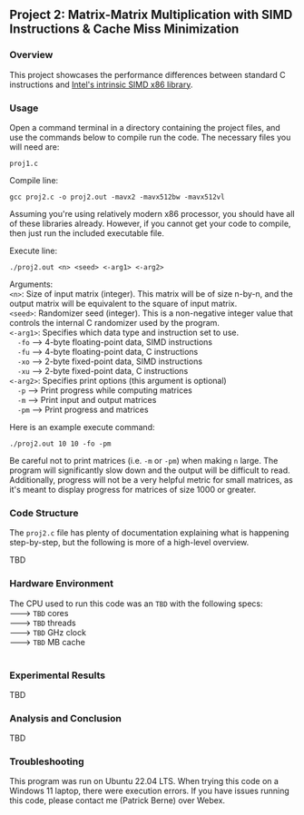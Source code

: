 ## Project 2: Matrix-Matrix Multiplication with SIMD Instructions & Cache Miss Minimization
### Overview
This project showcases the performance differences between standard C instructions and [Intel's intrinsic SIMD x86 library](https://www.intel.com/content/www/us/en/docs/intrinsics-guide/index.html).

### Usage
Open a command terminal in a directory containing the project files, and use the commands below to compile run the code. The necessary files you will need are:
```
proj1.c
``` 

Compile line:
```
gcc proj2.c -o proj2.out -mavx2 -mavx512bw -mavx512vl
```
Assuming you're using relatively modern x86 processor, you should have all of these libraries already. However, if you cannot get your code to compile, then just run the included executable file.

Execute line:
```
./proj2.out <n> <seed> <-arg1> <-arg2>
```
Arguments:<br>
`<n>`: Size of input matrix (integer). This matrix will be of size n-by-n, and the output matrix will be equivalent to the square of input matrix.<br>
`<seed>`: Randomizer seed (integer). This is a non-negative integer value that controls the internal C randomizer used by the program.<br>
`<-arg1>`: Specifies which data type and instruction set to use.<br>
&emsp;`-fo` --> 4-byte floating-point data, SIMD instructions<br>
&emsp;`-fu` --> 4-byte floating-point data, C instructions<br>
&emsp;`-xo` --> 2-byte fixed-point data, SIMD instructions<br>
&emsp;`-xu` --> 2-byte fixed-point data, C instructions<br>
`<-arg2>`: Specifies print options (this argument is optional)<br>
&emsp;`-p` --> Print progress while computing matrices<br>
&emsp;`-m` --> Print input and output matrices<br>
&emsp;`-pm` --> Print progress and matrices<br>

Here is an example execute command:
```
./proj2.out 10 10 -fo -pm
```

Be careful not to print matrices (i.e. `-m` or `-pm`) when making `n` large. The program will significantly slow down and the output will be difficult to read. Additionally, progress will not be a very helpful metric for small matrices, as it's meant to display progress for matrices of size 1000 or greater.

### Code Structure
The `proj2.c` file has plenty of documentation explaining what is happening step-by-step, but the following is more of a high-level overview.

TBD

### Hardware Environment
The CPU used to run this code was an `TBD` with the following specs: <br>
---> `TBD` cores <br>
---> `TBD` threads <br>
---> `TBD` GHz clock <br>
---> `TBD` MB cache <br>
<br>

### Experimental Results
TBD

### Analysis and Conclusion
TBD

### Troubleshooting
This program was run on Ubuntu 22.04 LTS. When trying this code on a Windows 11 laptop, there were execution errors. If you have issues running this code, please contact me (Patrick Berne) over Webex.
